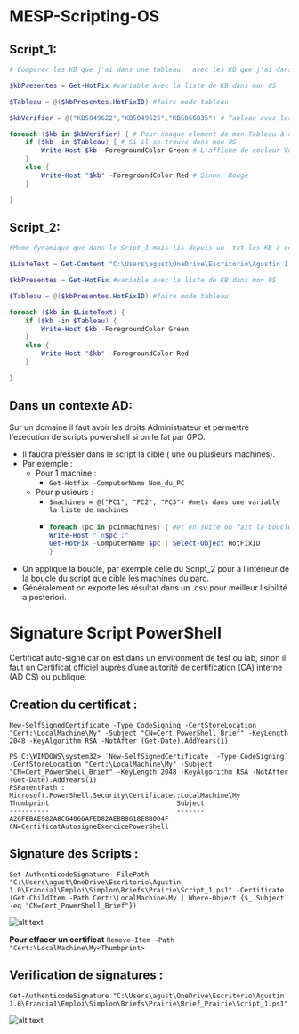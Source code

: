 # MESP-Scripting-OS

## Script_1:

```powershell
# Comparer les KB que j'ai dans une tableau,  avec les KB que j'ai dans mon OS

$kbPresentes = Get-HotFix #variable avec la liste de KB dans mon OS

$Tableau = @($kbPresentes.HotFixID) #faire mode tableau 

$kbVerifier = @("KB5049622","KB5049625","KB5066835") # Tableau avec les KB à comparer

foreach ($kb in $kbVerifier) { # Pour chaque element de mon Tableau à comparer
    if ($kb -in $Tableau) { # Si il se trouve dans mon OS
        Write-Host $kb -ForegroundColor Green # L'affiche de couleur Vert
    }
    else {
        Write-Host "$kb" -ForegroundColor Red # Sinon, Rouge
    }

}

```

## Script_2:

```powershell
#Meme dynamique que dans le Sript_1 mais lis depuis un .txt les KB à comparer avec mon OS

$ListeText = Get-Content "C:\Users\agust\OneDrive\Escritorio\Agustin 1.0\Francia1\Emploi\Simplon\Briefs\Prairie\KB_List.txt"

$kbPresentes = Get-HotFix #variable avec la liste de KB dans mon OS

$Tableau = @($kbPresentes.HotFixID) #faire mode tableau 

foreach ($kb in $ListeText) { 
    if ($kb -in $Tableau) {
        Write-Host $kb -ForegroundColor Green
    }
    else {
        Write-Host "$kb" -ForegroundColor Red
    }

}
```

## Dans un contexte AD:

Sur un domaine il faut avoir les droits Administrateur et permettre l'execution de scripts powershell si on le fat par GPO.

- Il faudra pressier dans le script la cible ( une ou plusieurs machines).
- Par exemple :
  - Pour 1 machine :
    - `Get-Hotfix -ComputerName Nom_du_PC`
  - Pour plusieurs :
    - `$machines = @("PC1", "PC2", "PC3") #mets dans une variable la liste de machines`
    - ```powershell
      foreach (pc in pcinmachines) { #et en suite on fait la boucle pour obtenir le HotFixID
      Write-Host "`n$pc :"
      Get-HotFix -ComputerName $pc | Select-Object HotFixID
      }

      ```
- On applique la boucle, par exemple celle du Script_2 pour à l’intérieur de la boucle du script que cible les machines du parc.
- Généralement on exporte les résultat dans un .csv pour meilleur lisibilité a posteriori.

# Signature Script PowerShell

Certificat auto-signé car on est dans un environment de test ou lab, sinon il faut un Certificat officiel auprès d’une autorité de certification (CA) interne (AD CS) ou publique.

## Creation du certificat :

`New-SelfSignedCertificate -Type CodeSigning -CertStoreLocation "Cert:\LocalMachine\My" -Subject "CN=Cert_PowerShell_Brief" -KeyLength 2048 -KeyAlgorithm RSA -NotAfter (Get-Date).AddYears(1)`

```
PS C:\WINDOWS\system32> `New-SelfSignedCertificate `-Type CodeSigning` -CertStoreLocation "Cert:\LocalMachine\My" -Subject "CN=Cert_PowerShell_Brief" -KeyLength 2048 -KeyAlgorithm RSA -NotAfter (Get-Date).AddYears(1)                                                                                                                                                                                                                                                                               PSParentPath : Microsoft.PowerShell.Security\Certificate::LocalMachine\My                                                                                                                                                                    Thumbprint                                Subject                                                                       ----------                                -------                                                                       A26FEBAE982A8C64066AFED82AEBB8618E8B004F  CN=CertificatAutosigneExercicePowerShell
```

## Signature des Scripts :

`Set-AuthenticodeSignature -FilePath "C:\Users\agust\OneDrive\Escritorio\Agustin 1.0\Francia1\Emploi\Simplon\Briefs\Prairie\Script_1.ps1" -Certificate (Get-ChildItem -Path Cert:\LocalMachine\My | Where-Object {$_.Subject -eq "CN=Cert_PowerShell_Brief"})`

![alt text](<Capture d'écran Signature.jpg>)

**Pour effacer un certificat** `Remove-Item -Path "Cert:\LocalMachine\My<Thumbprint>`

## Verification de signatures :

`Get-AuthenticodeSignature "C:\Users\agust\OneDrive\Escritorio\Agustin 1.0\Francia1\Emploi\Simplon\Briefs\Prairie\Brief_Prairie\Script_1.ps1"`


![alt text](<Capture d'écran Verification Signature.jpg>)